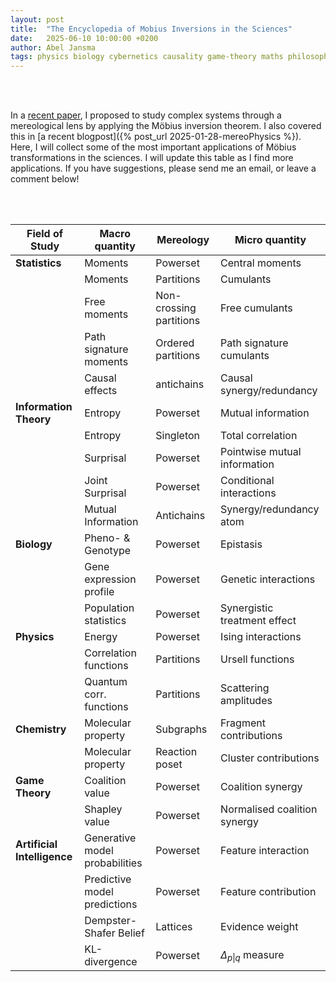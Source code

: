 ```yaml
---
layout: post
title:  "The Encyclopedia of Mobius Inversions in the Sciences"
date:   2025-06-10 10:00:00 +0200
author: Abel Jansma
tags: physics biology cybernetics causality game-theory maths philosophy machine-learning information-theory
---
```


<br>
<br>



In a [recent paper](https://journals.aps.org/prresearch/abstract/10.1103/PhysRevResearch.7.023016), I proposed to study complex systems through a mereological lens by applying the Möbius inversion theorem. I also covered this in [a recent blogpost]({% post_url 2025-01-28-mereoPhysics %}). Here, I will collect some of the most important applications of Möbius transformations in the sciences. I will update this table as I find more applications. If you have suggestions, please send me an email, or leave a comment below!

<br>
<br>


| Field of Study | Macro quantity | Mereology | Micro quantity |
|---------------|----------------|-----------|----------------|
| **Statistics** | Moments | Powerset | Central moments |
|  | Moments | Partitions | Cumulants |
|  | Free moments | Non-crossing partitions | Free cumulants |
|  | Path signature moments | Ordered partitions | Path signature cumulants |
|  | Causal effects | antichains | Causal synergy/redundancy |
| **Information Theory** | Entropy | Powerset | Mutual information |
|  | Entropy | Singleton | Total correlation |
|  | Surprisal | Powerset | Pointwise mutual information |
|  | Joint Surprisal | Powerset | Conditional interactions |
|  | Mutual Information | Antichains | Synergy/redundancy atom |
| **Biology** | Pheno- & Genotype | Powerset | Epistasis |
|  | Gene expression profile | Powerset | Genetic interactions |
|  | Population statistics | Powerset | Synergistic treatment effect |
| **Physics** | Energy | Powerset | Ising interactions |
|  | Correlation functions | Partitions | Ursell functions |
|  | Quantum corr. functions | Partitions | Scattering amplitudes |
| **Chemistry** | Molecular property | Subgraphs | Fragment contributions |
|  | Molecular property | Reaction poset | Cluster contributions |
| **Game Theory** | Coalition value | Powerset | Coalition synergy |
|  | Shapley value | Powerset | Normalised coalition synergy |
| **Artificial Intelligence** | Generative model probabilities | Powerset | Feature interaction |
|  | Predictive model predictions | Powerset | Feature contribution |
|  | Dempster-Shafer Belief | Lattices | Evidence weight |
|  | KL-divergence | Powerset | $\Delta_{p\|q}$ measure |
